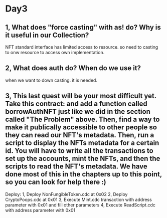# Day3

## 1, What does "force casting" with as! do? Why is it useful in our Collection?

NFT standard interface has limited access to resource. so need to casting to onw resource to access own implementation.

## 2, What does auth do? When do we use it?

when we want to down casting. it is needed.

## 3, This last quest will be your most difficult yet. Take this contract: and add a function called borrowAuthNFT just like we did in the section called "The Problem" above. Then, find a way to make it publically accessible to other people so they can read our NFT's metadata. Then, run a script to display the NFTs metadata for a certain id. You will have to write all the transactions to set up the accounts, mint the NFTs, and then the scripts to read the NFT's metadata. We have done most of this in the chapters up to this point, so you can look for help there :)

Deploy:
1, Deploy NonFungibleToken.cdc at 0x02
2, Deploy CryptoPoops.cdc at 0x01
3, Execute Mint.cdc transaction with address parameter with 0x01 and fill other parameters
4, Execute ReadScript.cdc with address parameter with 0x01
